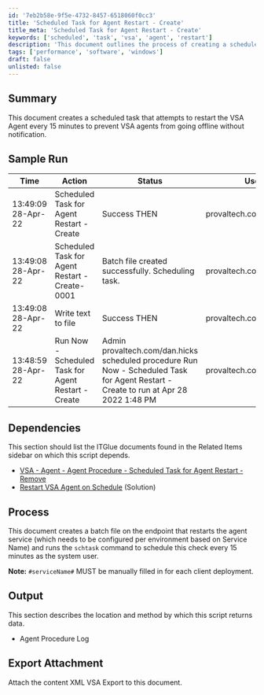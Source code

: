 ```yaml
---
id: '7eb2b58e-9f5e-4732-8457-6518060f0cc3'
title: 'Scheduled Task for Agent Restart - Create'
title_meta: 'Scheduled Task for Agent Restart - Create'
keywords: ['scheduled', 'task', 'vsa', 'agent', 'restart']
description: 'This document outlines the process of creating a scheduled task that attempts to restart the VSA Agent every 15 minutes to ensure that VSA agents remain online and notify users of any issues. It includes sample run logs, dependencies, and the process involved in setting up the task.'
tags: ['performance', 'software', 'windows']
draft: false
unlisted: false
---
```


## Summary

This document creates a scheduled task that attempts to restart the VSA Agent every 15 minutes to prevent VSA agents from going offline without notification.

## Sample Run

| Time                   | Action                                        | Status                                             | User                        |
|------------------------|-----------------------------------------------|---------------------------------------------------|-----------------------------|
| 13:49:09 28-Apr-22    | Scheduled Task for Agent Restart - Create     | Success THEN                                      | provaltech.com/dan.hicks    |
| 13:49:08 28-Apr-22    | Scheduled Task for Agent Restart - Create-0001| Batch file created successfully. Scheduling task. | provaltech.com/dan.hicks    |
| 13:49:08 28-Apr-22    | Write text to file                            | Success THEN                                      | provaltech.com/dan.hicks    |
| 13:48:59 28-Apr-22    | Run Now - Scheduled Task for Agent Restart - Create | Admin provaltech.com/dan.hicks scheduled procedure Run Now - Scheduled Task for Agent Restart - Create to run at Apr 28 2022 1:48 PM | provaltech.com/dan.hicks    |

## Dependencies

This section should list the ITGlue documents found in the Related Items sidebar on which this script depends.

- [VSA - Agent - Agent Procedure - Scheduled Task for Agent Restart - Remove](<./Scheduled Task for Agent Restart - Remove.md>)
- [Restart VSA Agent on Schedule](<./Restart VSA Agent on Schedule.md>) (Solution)

## Process

This document creates a batch file on the endpoint that restarts the agent service (which needs to be configured per environment based on Service Name) and runs the `schtask` command to schedule this check every 15 minutes as the system user.

**Note:** `#serviceName#` MUST be manually filled in for each client deployment.

## Output

This section describes the location and method by which this script returns data.

- Agent Procedure Log

## Export Attachment

Attach the content XML VSA Export to this document.



